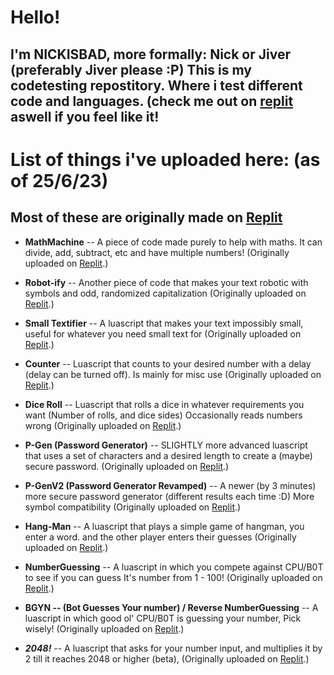 # Hello!
 ## I'm NICKISBAD, more formally: Nick or Jiver (preferably Jiver please :P) This is my codetesting repostitory. Where i test different code and languages. (check me out on [replit](repl.it) aswell if you feel like it!

# List of things i've uploaded here: **(as of 25/6/23)**

## Most of these are originally made on [Replit](https://replit.com/~)

* **MathMachine** -- A piece of code made purely to help with maths. It can divide, add, subtract, etc and have multiple numbers! (Originally uploaded on [Replit](https://replit.com/@JiverNot/Math-Machine-20?v=1).)
 
+ **Robot-ify** -- Another piece of code that makes your text robotic with symbols and odd, randomized capitalization (Originally uploaded on [Replit](https://replit.com/@JiverNot/Robot-ify?v=1).)

- **Small Textifier** -- A luascript that makes your text impossibly small, useful for whatever you need small text for (Originally uploaded on [Replit](https://replit.com/@JiverNot/SmallTextifier?v=1).)

- **Counter** -- Luascript that counts to your desired number with a delay (delay can be turned off). Is mainly for misc use (Originally uploaded on [Replit](https://replit.com/@JiverNot/Counter?v=1).)

- **Dice Roll** -- Luascript that rolls a dice in whatever requirements you want (Number of rolls, and dice sides) Occasionally reads numbers wrong (Originally uploaded on [Replit]([https://replit.com/@JiverNot/Nicks-Sub-Standard-Dice-Roll?v=1).)

- **P-Gen (Password Generator)** -- SLIGHTLY more advanced luascript that uses a set of characters and a desired length to create a (maybe) secure password. (Originally uploaded on [Replit](https://replit.com/@JiverNot/PasswordGenerator?v=1).)

-  **P-GenV2 (Password Generator Revamped)** -- A newer (by 3 minutes) more secure password generator (different results each time :D) More symbol compatibility (Originally uploaded on [Replit](https://replit.com/@JiverNot/P-Genv2?v=1).)

-  **Hang-Man** -- A luascript that plays a simple game of hangman, you enter a word. and the other player enters their guesses (Originally uploaded on [Replit](https://replit.com/@JiverNot/Hangman-but-in-lua?v=1).)

-  **NumberGuessing** -- A luascript in which you compete against CPU/B0T to see if you can guess It's number from 1 - 100! (Originally uploaded on [Replit](https://replit.com/@JiverNot/Number-Guessing-game?v=1).)

-  **BGYN -- (Bot Guesses Your number) / Reverse NumberGuessing** -- A luascript in which good ol' CPU/B0T is guessing your number, Pick wisely! (Originally uploaded on [Replit](https://replit.com/@JiverNot/B0T-Guesses-your-Number-BGYN?v=1).)

- ***2048!*** -- A luascript that asks for your number input, and multiplies it by 2 till it reaches 2048 or higher (beta), (Originally uploaded on [Replit](https://replit.com/@JiverNot/2048?v=1).)
